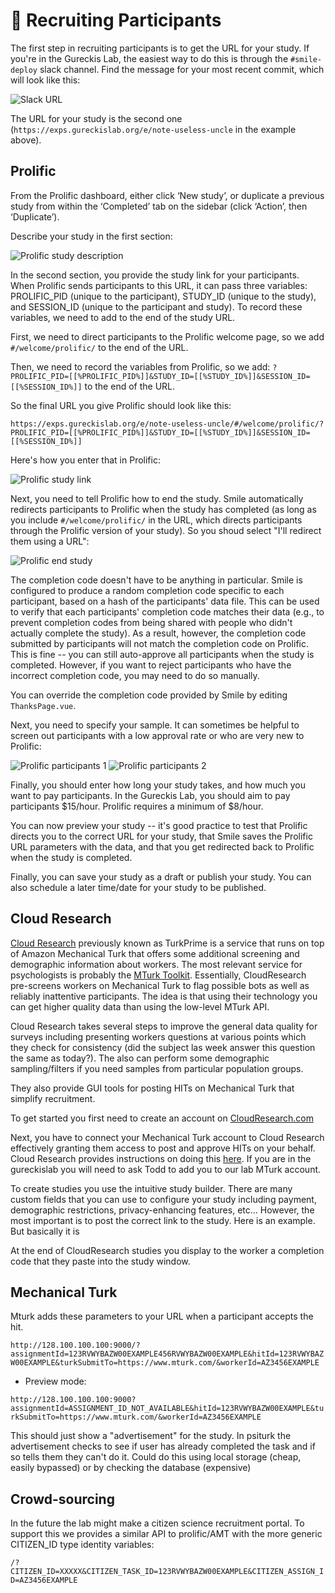 # :raising_hand: Recruiting Participants

The first step in recruiting participants is to get the URL for your study. If you're in the Gureckis Lab, the easiest way to do this is through the `#smile-deploy` slack channel. Find the message for your most recent commit, which will look like this:

![Slack URL](/images/getURL-slack.png)

The URL for your study is the second one (`https://exps.gureckislab.org/e/note-useless-uncle` in the example above).

## Prolific

From the Prolific dashboard, either click ‘New study’, or duplicate a previous study from within the ‘Completed’ tab on the sidebar (click ‘Action’, then ‘Duplicate’).

Describe your study in the first section:

![Prolific study description](/images/prolific-step1.png)

In the second section, you provide the study link for your participants. When Prolific sends participants to this URL, it can pass three variables: PROLIFIC_PID (unique to the participant), STUDY_ID (unique to the study), and SESSION_ID (unique to the participant and study). To record these variables, we need to add to the end of the study URL. 

First, we need to direct participants to the Prolific welcome page, so we add `#/welcome/prolific/` to the end of the URL.

Then, we need to record the variables from Prolific, so we add: `?PROLIFIC_PID=[[%PROLIFIC_PID%]]&STUDY_ID=[[%STUDY_ID%]]&SESSION_ID=[[%SESSION_ID%]]` to the end of the URL.

So the final URL you give Prolific should look like this:

`https://exps.gureckislab.org/e/note-useless-uncle/#/welcome/prolific/?PROLIFIC_PID=[[%PROLIFIC_PID%]]&STUDY_ID=[[%STUDY_ID%]]&SESSION_ID=[[%SESSION_ID%]]`

Here's how you enter that in Prolific:

![Prolific study link](/images/prolific-step2.png)

Next, you need to tell Prolific how to end the study. Smile automatically redirects participants to Prolific when the study has completed (as long as you include `#/welcome/prolific/` in the URL, which directs participants through the Prolific version of your study). So you shoud select "I'll redirect them using a URL":

![Prolific end study](/images/prolific-step3.png)

The completion code doesn't have to be anything in particular. Smile is configured to produce a random completion code specific to each participant, based on a hash of the participants' data file. This can be used to verify that each participants' completion code matches their data (e.g., to prevent completion codes from being shared with people who didn't actually complete the study). As a result, however, the completion code submitted by participants will not match the completion code on Prolific. This is fine -- you can still auto-approve all participants when the study is completed. However, if you want to reject participants who have the incorrect completion code, you may need to do so manually.

You can override the completion code provided by Smile by editing `ThanksPage.vue`.

Next, you need to specify your sample. It can sometimes be helpful to screen out participants with a low approval rate or who are very new to Prolific:

![Prolific participants 1](/images/prolific-step4.png)
![Prolific participants 2](/images/prolific-step5.png)

Finally, you should enter how long your study takes, and how much you want to pay participants. In the Gureckis Lab, you should aim to pay participants $15/hour. Prolific requires a minimum of $8/hour.

You can now preview your study -- it's good practice to test that Prolific directs you to the correct URL for your study, that Smile saves the Prolific URL parameters with the data, and that you get redirected back to Prolific when the study is completed.

Finally, you can save your study as a draft or publish your study. You can also schedule a later time/date for your study to be published.



<!-- - Set the URL for your experiment to the IP address of the server using the format `http://<hostname>:<port-number>/`. (T Make sure you include the forward slash, `/`, at the end, and make sure that you do not include the angle brackets.
- Under ‘How to record Prolific IDs’, select the option ‘I’ll use URL parameters’.
- Make sure Prolific will pass the following variables: PROLIFIC_PID, STUDY_ID, and SESSION_ID.
- At the end of the three steps above, the URL in the box under ‘What is the URL of your study?’ should look something like: 

`http://128.100.100.100:9000/?PROLIFIC_PID=[[%PROLIFIC_PID%]]&STUDY_ID=[[%STUDY_ID%]]&SESSION_ID=[[%SESSION_ID%]]`


At the end you redirect the participant to 
https://app.prolific.co/submissions/complete?cc=HZCQS9MX
The completion code doesn't have to be anything in particular but there is an  -->

## Cloud Research

[Cloud Research](https://www.cloudresearch.com) previously known as TurkPrime is a service that runs on top of Amazon Mechanical Turk that offers some additional screening and demographic information about workers.  The most relevant service for psychologists is probably the [MTurk Toolkit](https://www.cloudresearch.com/products/turkprime-mturk-toolkit/).  Essentially, CloudResearch pre-screens workers on Mechanical Turk to flag possible bots as well as reliably inattentive participants.  The idea is that using their technology you can get higher quality data than using the low-level MTurk API.  

Cloud Research takes several steps to improve the general data quality for surveys including presenting workers questions at various points which they check for consistency (did the subject las week answer this question the same as today?).  The also can perform some demographic sampling/filters if you need samples from particular population groups.

They also provide GUI tools for posting HITs on Mechanical Turk that simplify recruitment.

To get started you first need to create an account on [CloudResearch.com](https://account.cloudresearch.com/Account/Login)

Next, you have to connect your Mechanical Turk account to Cloud Research effectively granting them access to post and approve HITs on your behalf.  Cloud Research provides instructions on doing this [here](https://cloudresearch-com.s3.amazonaws.com/files/Instructions+for+linking+MTurk+and+CloudResearch+Accounts.pdf).  If you are in the gureckislab you will need to ask Todd to add you to our lab MTurk account.

To create studies you use the intuitive study builder.  There are many custom fields that you can use to configure your study including payment, demographic restrictions, privacy-enhancing features, etc... However, the most important is to post the correct link to the study.  Here is an example.  But basically it is


At the end of CloudResearch studies you display to the worker a completion code that they paste into the study window.  



## Mechanical Turk

Mturk adds these parameters to your URL when a participant accepts the hit.

`http://128.100.100.100:9000/?assignmentId=123RVWYBAZW00EXAMPLE456RVWYBAZW00EXAMPLE&hitId=123RVWYBAZW00EXAMPLE&turkSubmitTo=https://www.mturk.com/&workerId=AZ3456EXAMPLE`


- Preview mode:

`http://128.100.100.100:9000?assignmentId=ASSIGNMENT_ID_NOT_AVAILABLE&hitId=123RVWYBAZW00EXAMPLE&turkSubmitTo=https://www.mturk.com/&workerId=AZ3456EXAMPLE`

This should just show a "advertisement" for the study.
In psiturk the advertisement checks to see if user has already completed the task and if so tells them they can't do it.
Could do this using local storage (cheap, easily bypassed) or by checking the database (expensive)



## Crowd-sourcing

In the future the lab might make a citizen science recruitment portal.  To support this we provides a similar API to prolific/AMT with the more generic CITIZEN_ID type identity variables:

`/?CITIZEN_ID=XXXXX&CITIZEN_TASK_ID=123RVWYBAZW00EXAMPLE&CITIZEN_ASSIGN_ID=AZ3456EXAMPLE`